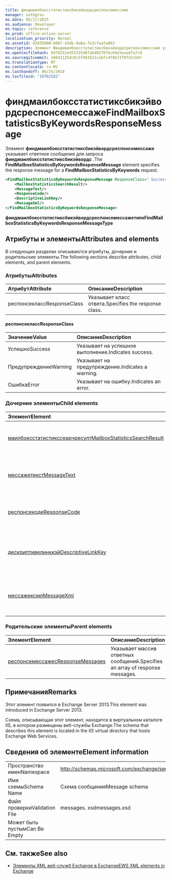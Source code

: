 ```yaml
---
title: финдмаилбоксстатистиксбикэйвордсреспонсемессаже
manager: sethgros
ms.date: 09/17/2015
ms.audience: Developer
ms.topic: reference
ms.prod: office-online-server
localization_priority: Normal
ms.assetid: d3835800-8887-43db-9a8a-fe3cfea7a863
description: Элемент Финдмаилбоксстатистиксбикэйвордсреспонсемессаже указывает ответное сообщение для запроса Финдмаилбоксстатистиксбикэйвордс.
ms.openlocfilehash: 9479252ed53335d07a6402707bc69e5eaadfa7c8
ms.sourcegitcommit: 34041125dc8c5f993b21cebfc4f8b72f0fd2cb6f
ms.translationtype: MT
ms.contentlocale: ru-RU
ms.lasthandoff: 06/25/2018
ms.locfileid: "19762582"
---
```

# <a name="findmailboxstatisticsbykeywordsresponsemessage"></a><span data-ttu-id="fe845-103">финдмаилбоксстатистиксбикэйвордсреспонсемессаже</span><span class="sxs-lookup"><span data-stu-id="fe845-103">FindMailboxStatisticsByKeywordsResponseMessage</span></span>

<span data-ttu-id="fe845-104">Элемент **финдмаилбоксстатистиксбикэйвордсреспонсемессаже** указывает ответное сообщение для запроса **финдмаилбоксстатистиксбикэйвордс** .</span><span class="sxs-lookup"><span data-stu-id="fe845-104">The **FindMailboxStatisticsByKeywordsResponseMessage** element specifies the response message for a **FindMailboxStatisticsByKeywords** request.</span></span> 
  
```XML
<FindMailboxStatisticsByKeywordsResponseMessage ResponseClass=" Success | Warning | Error ">
    <MailboxStatisticsSearchResult/>
    <MessageText/>
    <ResponseCode/>
    <DescriptiveLinkKey/>
    <MessageXml/>
</FindMailboxStatisticsByKeywordsResponseMessage>
```

 <span data-ttu-id="fe845-105">**финдмаилбоксстатистиксбикэйвордсреспонсемессажетипе**</span><span class="sxs-lookup"><span data-stu-id="fe845-105">**FindMailboxStatisticsByKeywordsResponseMessageType**</span></span>
## <a name="attributes-and-elements"></a><span data-ttu-id="fe845-106">Атрибуты и элементы</span><span class="sxs-lookup"><span data-stu-id="fe845-106">Attributes and elements</span></span>

<span data-ttu-id="fe845-107">В следующих разделах описываются атрибуты, дочерние и родительские элементы.</span><span class="sxs-lookup"><span data-stu-id="fe845-107">The following sections describe attributes, child elements, and parent elements.</span></span>
  
### <a name="attributes"></a><span data-ttu-id="fe845-108">Атрибуты</span><span class="sxs-lookup"><span data-stu-id="fe845-108">Attributes</span></span>

|<span data-ttu-id="fe845-109">**Атрибут**</span><span class="sxs-lookup"><span data-stu-id="fe845-109">**Attribute**</span></span>|<span data-ttu-id="fe845-110">**Описание**</span><span class="sxs-lookup"><span data-stu-id="fe845-110">**Description**</span></span>|
|:-----|:-----|
|<span data-ttu-id="fe845-111">респонсекласс</span><span class="sxs-lookup"><span data-stu-id="fe845-111">ResponseClass</span></span>  <br/> |<span data-ttu-id="fe845-112">Указывает класс ответа.</span><span class="sxs-lookup"><span data-stu-id="fe845-112">Specifies the response class.</span></span>  <br/> |
   
#### <a name="responseclass"></a><span data-ttu-id="fe845-113">респонсекласс</span><span class="sxs-lookup"><span data-stu-id="fe845-113">ResponseClass</span></span>

|<span data-ttu-id="fe845-114">**Значение**</span><span class="sxs-lookup"><span data-stu-id="fe845-114">**Value**</span></span>|<span data-ttu-id="fe845-115">**Описание**</span><span class="sxs-lookup"><span data-stu-id="fe845-115">**Description**</span></span>|
|:-----|:-----|
|<span data-ttu-id="fe845-116">Успешно</span><span class="sxs-lookup"><span data-stu-id="fe845-116">Success</span></span>  <br/> |<span data-ttu-id="fe845-117">Указывает на успешное выполнение.</span><span class="sxs-lookup"><span data-stu-id="fe845-117">Indicates success.</span></span>  <br/> |
|<span data-ttu-id="fe845-118">Предупреждение</span><span class="sxs-lookup"><span data-stu-id="fe845-118">Warning</span></span>  <br/> |<span data-ttu-id="fe845-119">Указывает на предупреждение.</span><span class="sxs-lookup"><span data-stu-id="fe845-119">Indicates a warning.</span></span>  <br/> |
|<span data-ttu-id="fe845-120">Ошибка</span><span class="sxs-lookup"><span data-stu-id="fe845-120">Error</span></span>  <br/> |<span data-ttu-id="fe845-121">Указывает на ошибку.</span><span class="sxs-lookup"><span data-stu-id="fe845-121">Indicates an error.</span></span>  <br/> |
   
### <a name="child-elements"></a><span data-ttu-id="fe845-122">Дочерние элементы</span><span class="sxs-lookup"><span data-stu-id="fe845-122">Child elements</span></span>

|<span data-ttu-id="fe845-123">**Элемент**</span><span class="sxs-lookup"><span data-stu-id="fe845-123">**Element**</span></span>|<span data-ttu-id="fe845-124">**Описание**</span><span class="sxs-lookup"><span data-stu-id="fe845-124">**Description**</span></span>|
|:-----|:-----|
|[<span data-ttu-id="fe845-125">маилбоксстатистикссеарчресулт</span><span class="sxs-lookup"><span data-stu-id="fe845-125">MailboxStatisticsSearchResult</span></span>](mailboxstatisticssearchresult.md) <br/> |<span data-ttu-id="fe845-126">Задает результат поиска в почтовом ящике.</span><span class="sxs-lookup"><span data-stu-id="fe845-126">Specifies the result of a mailbox search.</span></span>  <br/> |
|[<span data-ttu-id="fe845-127">мессажетекст</span><span class="sxs-lookup"><span data-stu-id="fe845-127">MessageText</span></span>](messagetext.md) <br/> |<span data-ttu-id="fe845-128">Предоставляет текстовое описание состояния отклика.</span><span class="sxs-lookup"><span data-stu-id="fe845-128">Provides a text description of the status of the response.</span></span>  <br/> |
|[<span data-ttu-id="fe845-129">респонсекоде</span><span class="sxs-lookup"><span data-stu-id="fe845-129">ResponseCode</span></span>](responsecode.md) <br/> |<span data-ttu-id="fe845-130">Предоставляет сведения о состоянии запроса.</span><span class="sxs-lookup"><span data-stu-id="fe845-130">Provides status information about the request.</span></span>  <br/> |
|[<span data-ttu-id="fe845-131">дескриптивелинккэй</span><span class="sxs-lookup"><span data-stu-id="fe845-131">DescriptiveLinkKey</span></span>](descriptivelinkkey.md) <br/> |<span data-ttu-id="fe845-132">В настоящее время не используется и зарезервировано для будущего использования.</span><span class="sxs-lookup"><span data-stu-id="fe845-132">Currently unused and reserved for future use.</span></span>  <br/> |
|[<span data-ttu-id="fe845-133">мессажексмл</span><span class="sxs-lookup"><span data-stu-id="fe845-133">MessageXml</span></span>](messagexml.md) <br/> |<span data-ttu-id="fe845-134">Предоставляет дополнительные сведения об ошибке.</span><span class="sxs-lookup"><span data-stu-id="fe845-134">Provides additional error response information.</span></span>  <br/> |
   
### <a name="parent-elements"></a><span data-ttu-id="fe845-135">Родительские элементы</span><span class="sxs-lookup"><span data-stu-id="fe845-135">Parent elements</span></span>

|<span data-ttu-id="fe845-136">**Элемент**</span><span class="sxs-lookup"><span data-stu-id="fe845-136">**Element**</span></span>|<span data-ttu-id="fe845-137">**Описание**</span><span class="sxs-lookup"><span data-stu-id="fe845-137">**Description**</span></span>|
|:-----|:-----|
|[<span data-ttu-id="fe845-138">респонсемессажес</span><span class="sxs-lookup"><span data-stu-id="fe845-138">ResponseMessages</span></span>](responsemessages.md) <br/> |<span data-ttu-id="fe845-139">Указывает массив ответных сообщений.</span><span class="sxs-lookup"><span data-stu-id="fe845-139">Specifies an array of response messages.</span></span>  <br/> |
   
## <a name="remarks"></a><span data-ttu-id="fe845-140">Примечания</span><span class="sxs-lookup"><span data-stu-id="fe845-140">Remarks</span></span>

<span data-ttu-id="fe845-141">Этот элемент появился в Exchange Server 2013.</span><span class="sxs-lookup"><span data-stu-id="fe845-141">This element was introduced in Exchange Server 2013.</span></span>
  
<span data-ttu-id="fe845-142">Схема, описывающая этот элемент, находится в виртуальном каталоге IIS, в котором размещены веб-службы Exchange.</span><span class="sxs-lookup"><span data-stu-id="fe845-142">The schema that describes this element is located in the IIS virtual directory that hosts Exchange Web Services.</span></span>
  
## <a name="element-information"></a><span data-ttu-id="fe845-143">Сведения об элементе</span><span class="sxs-lookup"><span data-stu-id="fe845-143">Element information</span></span>

|||
|:-----|:-----|
|<span data-ttu-id="fe845-144">Пространство имен</span><span class="sxs-lookup"><span data-stu-id="fe845-144">Namespace</span></span>  <br/> |http://schemas.microsoft.com/exchange/services/2006/messages  <br/> |
|<span data-ttu-id="fe845-145">Имя схемы</span><span class="sxs-lookup"><span data-stu-id="fe845-145">Schema Name</span></span>  <br/> |<span data-ttu-id="fe845-146">Схема сообщения</span><span class="sxs-lookup"><span data-stu-id="fe845-146">Message schema</span></span>  <br/> |
|<span data-ttu-id="fe845-147">Файл проверки</span><span class="sxs-lookup"><span data-stu-id="fe845-147">Validation File</span></span>  <br/> |<span data-ttu-id="fe845-148">messages. xsd</span><span class="sxs-lookup"><span data-stu-id="fe845-148">messages.xsd</span></span>  <br/> |
|<span data-ttu-id="fe845-149">Может быть пустым</span><span class="sxs-lookup"><span data-stu-id="fe845-149">Can Be Empty</span></span>  <br/> ||
   
## <a name="see-also"></a><span data-ttu-id="fe845-150">См. также</span><span class="sxs-lookup"><span data-stu-id="fe845-150">See also</span></span>



- [<span data-ttu-id="fe845-151">Элементы XML веб-служб Exchange в Exchange</span><span class="sxs-lookup"><span data-stu-id="fe845-151">EWS XML elements in Exchange</span></span>](ews-xml-elements-in-exchange.md)

